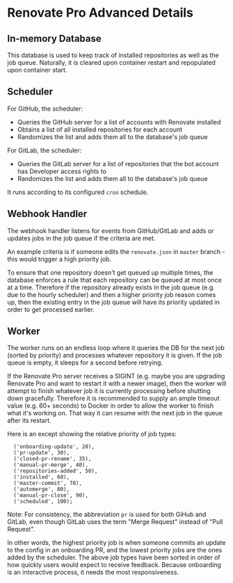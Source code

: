 # Renovate Pro Advanced Details

## In-memory Database

This database is used to keep track of installed repositories as well as the job queue. Naturally, it is cleared upon container restart and repopulated upon container start.

## Scheduler

For GitHub, the scheduler:

- Queries the GitHub server for a list of accounts with Renovate installed
- Obtains a list of all installed repositories for each account
- Randomizes the list and adds them all to the database's job queue

For GitLab, the scheduler:

- Queries the GitLab server for a list of repositories that the bot account has Developer access rights to
- Randomizes the list and adds them all to the database's job queue

It runs according to its configured `cron` schedule.

## Webhook Handler

The webhook handler listens for events from GitHub/GitLab and adds or updates jobs in the job queue if the criteria are met.

An example criteria is if someone edits the `renovate.json` in `master` branch - this would trigger a high priority job.

To ensure that one repository doesn't get queued up multiple times, the database enforces a rule that each repository can be queued at most once at a time.
Therefore if the repository already exists in the job queue (e.g. due to the hourly scheduler) and then a higher priority job reason comes up, then the existing entry in the job queue will have its priority updated in order to get processed earlier.

## Worker

The worker runs on an endless loop where it queries the DB for the next job (sorted by priority) and processes whatever repository it is given. If the job queue is empty, it sleeps for a second before retrying.

If the Renovate Pro server receives a SIGINT (e.g. maybe you are upgrading Renovate Pro and want to restart it with a newer image), then the worker will attempt to finish whatever job it is currently processing before shutting down gracefully.
Therefore it is recommended to supply an ample timeout value (e.g. 60+ seconds) to Docker in order to allow the worker to finish what it's working on.
That way it can resume with the next job in the queue after its restart.

Here is an except showing the relative priority of job types:

```
  ('onboarding-update', 20),
  ('pr-update', 30),
  ('closed-pr-rename', 35),
  ('manual-pr-merge', 40),
  ('repositories-added', 50),
  ('installed', 60),
  ('master-commit', 70),
  ('automerge', 80),
  ('manual-pr-close', 90),
  ('scheduled', 100);
```

Note: For consistency, the abbreviation `pr` is used for both GiHub and GitLab, even though GitLab uses the term "Merge Request" instead of "Pull Request".

In other words, the highest priority job is when someone commits an update to the config in an onboarding PR, and the lowest priority jobs are the ones added by the scheduler. The above job types have been sorted in order of how quickly users would expect to receive feedback. Because onboarding is an interactive process, it needs the most responsiveness.
